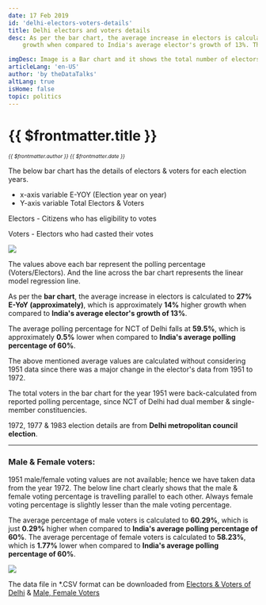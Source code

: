 ```yaml
---
date: 17 Feb 2019
id: 'delhi-electors-voters-details'
title: Delhi electors and voters details
desc: As per the bar chart, the average increase in electors is calculated to 27% E-YoY (approximately), which is approximately 14% higher
    growth when compared to India's average elector's growth of 13%. The average polling percentage for NCT of Delhi falls at 59.5%, which is approximately **0.5%** lower when compared to

imgDesc: Image is a Bar chart and it shows the total number of electors & voters for each election years of Delhi 
articleLang: 'en-US'
author: 'by theDataTalks'
altLang: true
isHome: false
topic: politics
---
```


# {{ $frontmatter.title }}
<i style="font-size: 0.75em;"> {{ $frontmatter.author }} {{ $frontmatter.date }} </i>

The below bar chart has the details of electors & voters for each
election years.

-   x-axis variable E-YOY (Election year on year)
-   Y-axis variable Total Electors & Voters

Electors - Citizens who has eligibility to votes

Voters - Electors who had casted their votes

![](/img/politics/delhi-electors-voters-details/figure-markdown/img1.png)

The values above each bar represent the polling percentage
(Voters/Electors). And the line across the bar chart represents the
linear model regression line.

As per the **bar chart**, the average increase in electors is calculated
to **27% E-YoY (approximately)**, which is approximately **14%** higher
growth when compared to **India's average elector's growth of 13%**.

The average polling percentage for NCT of Delhi falls at **59.5%**,
which is approximately **0.5%** lower when compared to **India's average
polling percentage of 60%**.

The above mentioned average values are calculated without considering
1951 data since there was a major change in the elector's data from 1951 to
1972.

The total voters in the bar chart for the year 1951 were back-calculated
from reported polling percentage, since NCT of Delhi had dual member &
single-member constituencies.

1972, 1977 & 1983 election details are from **Delhi metropolitan council
election**.

------------------------------------------------------------------------

### Male & Female voters:

1951 male/female voting values are not available; hence we have taken
data from the year 1972. The below line chart clearly shows that the male
& female voting percentage is travelling parallel to each other. Always
female voting percentage is slightly lesser than the male voting percentage.

The average percentage of male voters is calculated to **60.29%**, which
is just **0.29%** higher when compared to **India's average polling percentage of 60%**. The average percentage of female voters is
calculated to **58.23%**, which is **1.77%** lower when compared to
**India's average polling percentage of 60%**.

![](/img/politics/delhi-electors-voters-details/figure-markdown/img2.png)

The data file in \*.CSV format can be downloaded from [Electors & Voters of Delhi](http://thedatatalks.in/datas/politics/delhi-electors.csv) & [Male, Female Voters](http://thedatatalks.in/datas/politics/delhi-male-female-electors.csv)

<style>

</style>